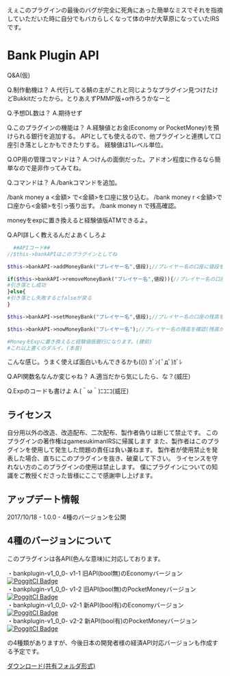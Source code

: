 えぇこのプラグインの最後のバグが完全に死角にあった簡単なミスでそれを指摘していただいた時に自分でもバカらしくなって体の中が大草原になっていたIRSです。

# Bank Plugin API

Q&A(仮)

Q.制作動機は？
A.代行してる鯖の主がこれと同じようなプラグイン見つけたけどBukkitだったから。とりあえずPMMP版+α作ろうかなーと

Q.予想DL数は？
A.期待せず

Q.このプラグインの機能は？
A.経験値とお金(Economy or PocketMoney)を預けられる銀行を追加する。
APIとしても使えるので、他プラグインと連携して口座引き落としとかもできたりする。
経験値は1レベル単位。

Q.OP用の管理コマンドは？
A.つけんの面倒だった。アドオン程度に作るなら簡単なので是非作ってみてね。

Q.コマンドは？
A./bankコマンドを追加。

/bank money a <金額> で<金額>を口座に放り込む。
/bank money r <金額>で口座から<金額>を引っ張り出す。
/bank money n で残高確認。

moneyをexpに置き換えると経験値版ATMできるよ。

Q.API詳しく教えるんだよあくしろよ
```php :APIコード
  ##APIコード##
//$this->bankAPIはこのプラグインとしてね

$this->bankAPI->addMoneyBank("プレイヤー名",値段);//プレイヤー名の口座に値段を追加

if($this->bankAPI->removeMoneyBank("プレイヤー名",値段)){//プレイヤー名の口座から値段を引き落とし
#引き落とし成功
}else{
#引き落とし失敗するとfalseが戻る
}

$this->bankAPI->setMoneyBank("プレイヤー名",値段);//プレイヤー名の口座の残高を値段に設定

$this->bankAPI->nowMoneyBank("プレイヤー名");//プレイヤー名の残高を確認(残高が数字単体で戻ってくる)

#MoneyをExpに書き換えると経験値版銀行になります。(建前)
#これ以上書くのダルイ。(本音)
```

こんな感じ。うまく使えば面白いもんできるかも(())
ｶﾞﾝ( ﾟдﾟ)ｶﾞﾚ


Q.API関数名なんか変じゃね？
A.適当だから気にしたら、な？(威圧)

Q.Expのコードも書けよ
A.(＾ω＾)ﾆｺﾆｺ(威圧)

 ## ライセンス
自分用以外の改造、改造配布、二次配布、製作者偽りは断じて禁止です。
このプラグインの著作権はgamesukimanIRSに帰属します
また、製作者はこのプラグインを使用して発生した問題の責任は負い兼ねます。
製作者が使用禁止を発表した場合、直ちにこのプラグインを抜き、破棄して下さい。
ライセンスを守れない方のこのプラグインの使用は禁止します。
僕にプラグインについての知識をご教授くださった皆様にここで感謝申し上げます。

## アップデート情報
2017/10/18 - 1.0.0 - 4種のバージョンを公開

## 4種のバージョンについて
このプラグインは各API(色んな意味)に対応しております。

・bankplugin-v1_0_0- v1-1 旧API(bool無)のEconomyバージョン  
[![PoggitCI Badge](https://poggit.pmmp.io/ci.badge/gamesukimanIRS/BankPluginAPI/bankpluginv1-1)](https://poggit.pmmp.io/ci/gamesukimanIRS/BankPluginAPI/bankpluginv1-1)  
・bankplugin-v1_0_0- v1-2 旧API(bool無)のPocketMoneyバージョン  
[![PoggitCI Badge](https://poggit.pmmp.io/ci.badge/gamesukimanIRS/BankPluginAPI/bankpluginv1-2)](https://poggit.pmmp.io/ci/gamesukimanIRS/BankPluginAPI/bankpluginv1-2)  
・bankplugin-v1_0_0- v2-1 新API(bool有)のEconomyバージョン  
[![PoggitCI Badge](https://poggit.pmmp.io/ci.badge/gamesukimanIRS/BankPluginAPI/bankpluginNewApiv2-1)](https://poggit.pmmp.io/ci/gamesukimanIRS/BankPluginAPI/bankpluginNewApiv2-1)  
・bankplugin-v1_0_0- v2-2 新API(bool有)のPocketMoneyバージョン  
[![PoggitCI Badge](https://poggit.pmmp.io/ci.badge/gamesukimanIRS/BankPluginAPI/bankpluginNewApiv2-2)](https://poggit.pmmp.io/ci/gamesukimanIRS/BankPluginAPI/bankpluginNewApiv2-2)  

の4種類がありますが、今後日本の開発者様の経済API対応バージョンも作成する予定です。  


[ダウンロード(共有フォルダ形式)](https://www.dropbox.com/sh/iac5zud4tupi321/AAASFHA4yiFWSw0-plZdPwfda?dl=0)
